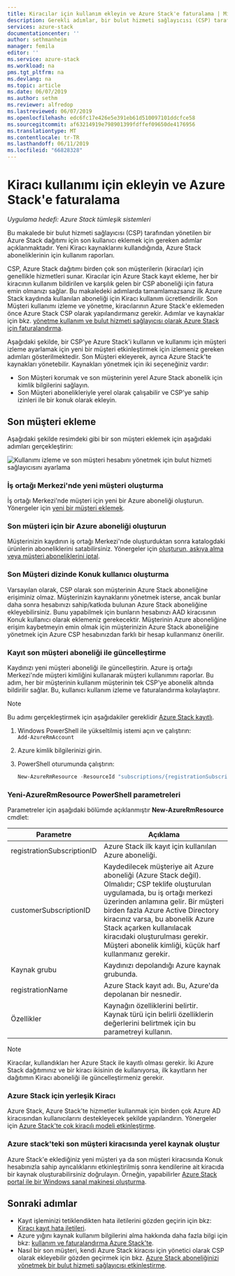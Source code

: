 ```yaml
---
title: Kiracılar için kullanım ekleyin ve Azure Stack'e faturalama | Microsoft Docs
description: Gerekli adımlar, bir bulut hizmeti sağlayıcısı (CSP) tarafından yönetilen Azure Stack için son kullanıcı ekleyin.
services: azure-stack
documentationcenter: ''
author: sethmanheim
manager: femila
editor: ''
ms.service: azure-stack
ms.workload: na
pms.tgt_pltfrm: na
ms.devlang: na
ms.topic: article
ms.date: 06/07/2019
ms.author: sethm
ms.reviewer: alfredop
ms.lastreviewed: 06/07/2019
ms.openlocfilehash: edc6fc17e426e5e391eb61d510097101ddcfce58
ms.sourcegitcommit: af63214919e798901399fdffef09650de4176956
ms.translationtype: MT
ms.contentlocale: tr-TR
ms.lasthandoff: 06/11/2019
ms.locfileid: "66828328"
---
```

# <a name="add-tenant-for-usage-and-billing-to-azure-stack"></a>Kiracı kullanımı için ekleyin ve Azure Stack'e faturalama

*Uygulama hedefi: Azure Stack tümleşik sistemleri*

Bu makalede bir bulut hizmeti sağlayıcısı (CSP) tarafından yönetilen bir Azure Stack dağıtımı için son kullanıcı eklemek için gereken adımlar açıklanmaktadır. Yeni Kiracı kaynaklarını kullandığında, Azure Stack aboneliklerinin için kullanım raporları.

CSP, Azure Stack dağıtımı birden çok son müşterilerin (kiracılar) için genellikle hizmetleri sunar. Kiracılar için Azure Stack kayıt ekleme, her bir kiracının kullanım bildirilen ve karşılık gelen bir CSP aboneliği için fatura emin olmanızı sağlar. Bu makaledeki adımlarda tamamlamazsanız ilk Azure Stack kaydında kullanılan aboneliği için Kiracı kullanım ücretlendirilir. Son Müşteri kullanımı izleme ve yönetme, kiracılarının Azure Stack'e eklemeden önce Azure Stack CSP olarak yapılandırmanız gerekir. Adımlar ve kaynaklar için bkz. [yönetme kullanım ve bulut hizmeti sağlayıcısı olarak Azure Stack için faturalandırma](azure-stack-add-manage-billing-as-a-csp.md).

Aşağıdaki şekilde, bir CSP'ye Azure Stack'i kullanın ve kullanımı için müşteri izleme ayarlamak için yeni bir müşteri etkinleştirmek için izlemeniz gereken adımları gösterilmektedir. Son Müşteri ekleyerek, ayrıca Azure Stack'te kaynakları yönetebilir. Kaynakları yönetmek için iki seçeneğiniz vardır:

- Son Müşteri korumak ve son müşterinin yerel Azure Stack abonelik için kimlik bilgilerini sağlayın.  
- Son Müşteri abonelikleriyle yerel olarak çalışabilir ve CSP'ye sahip izinleri ile bir konuk olarak ekleyin.  

## <a name="add-an-end-customer"></a>Son müşteri ekleme

Aşağıdaki şekilde resimdeki gibi bir son müşteri eklemek için aşağıdaki adımları gerçekleştirin:

![Kullanımı izleme ve son müşteri hesabını yönetmek için bulut hizmeti sağlayıcısını ayarlama](media/azure-stack-csp-enable-billing-usage-tracking/process-csp-enable-billing.png)

### <a name="create-a-new-customer-in-partner-center"></a>İş ortağı Merkezi'nde yeni müşteri oluşturma

İş ortağı Merkezi'nde müşteri için yeni bir Azure aboneliği oluşturun. Yönergeler için [yeni bir müşteri eklemek](/partner-center/add-a-new-customer).

### <a name="create-an-azure-subscription-for-the-end-customer"></a>Son müşteri için bir Azure aboneliği oluşturun

Müşterinizin kaydının iş ortağı Merkezi'nde oluşturduktan sonra katalogdaki ürünlerin aboneliklerini satabilirsiniz. Yönergeler için [oluşturun, askıya alma veya müşteri aboneliklerini iptal](/partner-center/create-a-new-subscription).

### <a name="create-a-guest-user-in-the-end-customer-directory"></a>Son Müşteri dizinde Konuk kullanıcı oluşturma

Varsayılan olarak, CSP olarak son müşterinin Azure Stack aboneliğine erişiminiz olmaz. Müşterinizin kaynaklarını yönetmek isterse, ancak bunlar daha sonra hesabınızı sahip/katkıda bulunan Azure Stack aboneliğine ekleyebilirsiniz. Bunu yapabilmek için bunların hesabınızı AAD kiracısının Konuk kullanıcı olarak eklemeniz gerekecektir. Müşterinin Azure aboneliğine erişim kaybetmeyin emin olmak için müşterinizin Azure Stack aboneliğine yönetmek için Azure CSP hesabınızdan farklı bir hesap kullanmanız önerilir.

### <a name="update-the-registration-with-the-end-customer-subscription"></a>Kayıt son müşteri aboneliği ile güncelleştirme

Kaydınızı yeni müşteri aboneliği ile güncelleştirin. Azure iş ortağı Merkezi'nde müşteri kimliğini kullanarak müşteri kullanımını raporlar. Bu adım, her bir müşterinin kullanım müşterinin tek CSP'ye abonelik altında bildirilir sağlar. Bu, kullanıcı kullanım izleme ve faturalandırma kolaylaştırır.

> [!NOTE]  
> Bu adımı gerçekleştirmek için aşağıdakiler gereklidir [Azure Stack kayıtlı](azure-stack-registration.md).

1. Windows PowerShell ile yükseltilmiş istemi açın ve çalıştırın:  
    `Add-AzureRmAccount`
2. Azure kimlik bilgilerinizi girin.
3. PowerShell oturumunda çalıştırın:

   ```powershell
   New-AzureRmResource -ResourceId "subscriptions/{registrationSubscriptionId}/resourceGroups/{resourceGroup}/providers/Microsoft.AzureStack/registrations/{registrationName}/customerSubscriptions/{customerSubscriptionId}" -ApiVersion 2017-06-01 -Properties <PSObject>
   ```

### <a name="new-azurermresource-powershell-parameters"></a>Yeni-AzureRmResource PowerShell parametreleri

Parametreler için aşağıdaki bölümde açıklanmıştır **New-AzureRmResource** cmdlet:

| Parametre | Açıklama |
| --- | --- |
|registrationSubscriptionID | Azure Stack ilk kayıt için kullanılan Azure aboneliği.|
| customerSubscriptionID | Kaydedilecek müşteriye ait Azure aboneliği (Azure Stack değil). Olmalıdır; CSP teklife oluşturulan uygulamada, bu iş ortağı merkezi üzerinden anlamına gelir. Bir müşteri birden fazla Azure Active Directory kiracınız varsa, bu abonelik Azure Stack açarken kullanılacak kiracıdaki oluşturulması gerekir. Müşteri abonelik kimliği, küçük harf kullanmanız gerekir. |
| Kaynak grubu | Kaydınızı depolandığı Azure kaynak grubunda. |
| registrationName | Azure Stack kayıt adı. Bu, Azure'da depolanan bir nesnedir. |
| Özellikler | Kaynağın özelliklerini belirtir. Kaynak türü için belirli özelliklerin değerlerini belirtmek için bu parametreyi kullanın.

> [!NOTE]  
> Kiracılar, kullandıkları her Azure Stack ile kayıtlı olması gerekir. İki Azure Stack dağıtımınız ve bir kiracı ikisinin de kullanıyorsa, ilk kayıtların her dağıtımın Kiracı aboneliği ile güncelleştirmeniz gerekir.

### <a name="onboard-tenant-to-azure-stack"></a>Azure Stack için yerleşik Kiracı

Azure Stack, Azure Stack'te hizmetler kullanmak için birden çok Azure AD kiracısından kullanıcılarını destekleyecek şekilde yapılandırın. Yönergeler için [Azure Stack'te çok kiracılı modeli etkinleştirme](azure-stack-enable-multitenancy.md).

### <a name="create-a-local-resource-in-the-end-customer-tenant-in-azure-stack"></a>Azure stack'teki son müşteri kiracısında yerel kaynak oluştur

Azure Stack'e eklediğiniz yeni müşteri ya da son müşteri kiracısında Konuk hesabınızla sahip ayrıcalıklarını etkinleştirilmiş sonra kendilerine ait kiracıda bir kaynak oluşturabilirsiniz doğrulayın. Örneğin, yapabilirler [Azure Stack portal ile bir Windows sanal makinesi oluşturma](../user/azure-stack-quick-windows-portal.md).

## <a name="next-steps"></a>Sonraki adımlar

- Kayıt işleminizi tetiklendikten hata iletilerini gözden geçirin için bkz: [Kiracı kayıt hata iletileri](azure-stack-csp-ref-infrastructure.md#usage-and-billing-error-codes).
- Azure yığını kaynak kullanım bilgilerini alma hakkında daha fazla bilgi için bkz: [kullanım ve faturalandırma Azure Stack'te](azure-stack-billing-and-chargeback.md).
- Nasıl bir son müşteri, kendi Azure Stack kiracısı için yönetici olarak CSP olarak ekleyebilir gözden geçirmek için bkz. [Azure Stack aboneliğinizi yönetmek bir bulut hizmeti sağlayıcısı etkinleştirme](../user/azure-stack-csp-enable-billing-usage-tracking.md).
